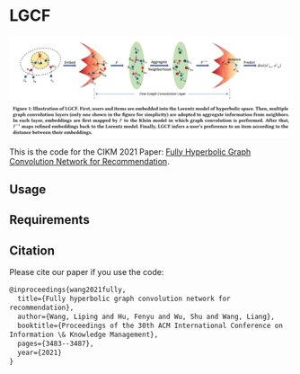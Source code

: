 # LGCF
<img src="lgcf.png" alt="model" style="zoom: 50%;" />

This is the code for the CIKM 2021 Paper: [Fully Hyperbolic Graph Convolution Network for Recommendation](https://dl.acm.org/doi/abs/10.1145/3459637.3482109).

## Usage


## Requirements


## Citation

Please cite our paper if you use the code:
```
@inproceedings{wang2021fully,
  title={Fully hyperbolic graph convolution network for recommendation},
  author={Wang, Liping and Hu, Fenyu and Wu, Shu and Wang, Liang},
  booktitle={Proceedings of the 30th ACM International Conference on Information \& Knowledge Management},
  pages={3483--3487},
  year={2021}
}
```
